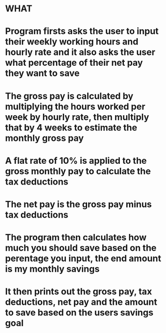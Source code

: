# WHAT
# Program firsts asks the user to input their weekly working hours and hourly rate and it also asks the user what percentage of their net pay they want to save
# The gross pay is calculated by multiplying the hours worked per week by hourly rate, then multiply that by 4 weeks to estimate the monthly gross pay
# A flat rate of 10% is applied to the gross monthly pay to calculate the tax deductions
# The net pay is the gross pay minus tax deductions
# The program then calculates how much you should save based on the perentage you input, the end amount is my monthly savings
# It then prints out the gross pay, tax deductions, net pay and the amount to save based on the users savings goal

